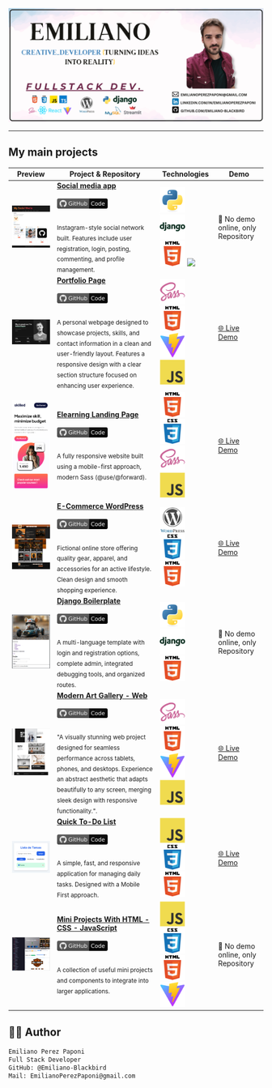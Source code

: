 <!-- Banner -->
<p align="center">
  <a href="https://github.com/Emiliano-Blackbird">
    <img src="banner/github-banner-2025.png" alt="My banner">
  </a>
</p>

---

## My main projects

| Preview | Project & Repository | Technologies | Demo |
|--------|---------|--------------|------|
| <img src="preview-img/preview-social-media.png" width="320"/> | [**Social media app**](https://github.com/Emiliano-Blackbird/My-social-media-project) <br><br> [<img src="icons/GitHub-gray_ Code.svg" width="100px"/>](https://github.com/Emiliano-Blackbird/My-social-media-project) <br> <sub><br>Instagram-style social network built. Features include user registration, login, posting, commenting, and profile management.</sub> | <img src="icons/python-original.svg" width="50"/> <img src="icons/django-plain-wordmark.svg" width="50"/> <img src="icons/HTML5.svg" width="50"/> <img src="icons/CSS3.svg.svg" width="50"/> | 🚫 No demo online, only Repository |
| <img src="preview-img/preview-porfolio.png" width="320"/> | [**Portfolio Page**](https://github.com/Emiliano-Blackbird/Page-portfolio-project) <br><br> [<img src="icons/GitHub-gray_ Code.svg" width="100px"/>](https://github.com/Emiliano-Blackbird/Page-portfolio-project) <br> <sub><br>A personal webpage designed to showcase projects, skills, and contact information in a clean and user-friendly layout. Features a responsive design with a clear section structure focused on enhancing user experience.</sub> | <img src="icons/sass-original.svg" width="50"/> <img src="icons/HTML5.svg" width="50"/> <img src="icons/vitejs-original.svg" width="50"/> <img src="icons/javascript-original.svg" width="50"/> | [🌐 Live Demo](https://emiliano-blackbird.github.io/Page-portfolio-project/) |
| <img src="preview-img/preview-elearning.png" width="320"/> | [**Elearning Landing Page**](https://github.com/Emiliano-Blackbird/elearning-landing-page-responsive) <br><br> [<img src="icons/GitHub-gray_ Code.svg" width="100px"/>](https://github.com/Emiliano-Blackbird/elearning-landing-page-responsive) <br> <sub><br>A fully responsive website built using a mobile-first approach, modern Sass (@use/@forward).</sub> | <img src="icons/HTML5.svg" width="50"/> <img src="icons/CSS3.svg" width="50"/> <img src="icons/sass-original.svg" width="50"/> <img src="icons/javascript-original.svg" width="50"/> | [🌐 Live Demo](https://emiliano-blackbird.github.io/elearning-landing-page-responsive/) |
| <img src="preview-img/preview-wordpress-page.png" width="320"/> | [**E-Commerce WordPress**](https://github.com/Emiliano-Blackbird/Wordpress-Page-Blackbird-Sports) <br><br> [<img src="icons/GitHub-gray_ Code.svg" width="100px"/>](https://github.com/Emiliano-Blackbird/Wordpress-Page-Blackbird-Sports) <br> <sub><br>Fictional online store offering quality gear, apparel, and accessories for an active lifestyle. Clean design and smooth shopping experience.</sub> | <img src="icons/wordpress-original.svg" width="50"/> <img src="icons/CSS3.svg" width="50"/> <img src="icons/HTML5.svg" width="50"/> | [🌐 Live Demo](https://mediumpurple-locust-947874.hostingersite.com/) |
| <img src="preview-img/preview-django-boilerplate.png" width="320"/> | [**Django Boilerplate**](https://github.com/Emiliano-Blackbird/Plantilla-Django-Terminada) <br><br> [<img src="icons/GitHub-gray_ Code.svg" width="100px"/>](https://github.com/Emiliano-Blackbird/Plantilla-Django-Terminada) <br> <sub><br>A multi-language template with login and registration options, complete admin, integrated debugging tools, and organized routes.</sub> | <img src="icons/python-original.svg" width="50"/> <img src="icons/django-plain-wordmark.svg" width="50"/> <img src="icons/HTML5.svg" width="50"/> | 🚫 No demo online, only Repository |
| <img src="preview-img/preview-modern-art-gallery.png" width="320"/> | [**Modern Art Gallery - Web**](https://github.com/Emiliano-Blackbird/Modern-art-gallery) <br><br> [<img src="icons/GitHub-gray_ Code.svg" width="100px"/>](https://github.com/Emiliano-Blackbird/Modern-art-gallery) <br> <sub><br>"A visually stunning web project designed for seamless performance across tablets, phones, and desktops. Experience an abstract aesthetic that adapts beautifully to any screen, merging sleek design with responsive functionality.".</sub> | <img src="icons/sass-original.svg" width="50"/> <img src="icons/HTML5.svg" width="50"/> <img src="icons/vitejs-original.svg" width="50"/> <img src="icons/javascript-original.svg" width="50"/> | [🌐 Live Demo](https://emiliano-blackbird.github.io/Modern-art-gallery/) |
| <img src="preview-img/preview-quick-to-do-list.png" width="320"/> | [**Quick To-Do List**](https://github.com/Emiliano-Blackbird/quick-to-do-list) <br><br> [<img src="icons/GitHub-gray_ Code.svg" width="100px"/>](https://github.com/Emiliano-Blackbird/quick-to-do-list) <br> <sub><br>A simple, fast, and responsive application for managing daily tasks. Designed with a Mobile First approach.</sub> | <img src="icons/javascript-original.svg" width="50"/> <img src="icons/CSS3.svg" width="50"/> <img src="icons/HTML5.svg" width="50"/> | [🌐 Live Demo](https://emiliano-blackbird.github.io/quick-to-do-list/) |
| <img src="preview-img/preview-mini-projects.png" width="320"/> | [**Mini Projects With HTML - CSS - JavaScript**](https://github.com/Emiliano-Blackbird/Plantillas-HTML-CSS-JS) <br><br> [<img src="icons/GitHub-gray_ Code.svg" width="100px"/>](https://github.com/Emiliano-Blackbird/Plantillas-HTML-CSS-JS) <br> <sub><br>A collection of useful mini projects and components to integrate into larger applications.</sub> | <img src="icons/javascript-original.svg" width="50"/> <img src="icons/CSS3.svg" width="50"/> <img src="icons/HTML5.svg" width="50"/> <img src="icons/vitejs-original.svg" width="50"/> | 🚫 No demo online, only Repository |

## 👨‍💻 Author

    Emiliano Perez Paponi
    Full Stack Developer
    GitHub: @Emiliano-Blackbird
    Mail: EmilianoPerezPaponi@gmail.com

